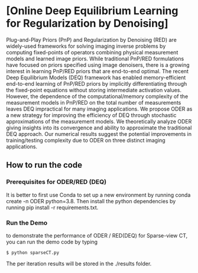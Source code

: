 # [Online Deep Equilibrium Learning for Regularization by Denoising]

Plug-and-Play Priors (PnP) and Regularization by Denoising (RED) are widely-used frameworks for solving imaging inverse problems by computing fixed-points of operators combining physical measurement models and learned image priors. While traditional PnP/RED formulations have focused on priors specified using image denoisers, there is a growing interest in learning PnP/RED priors that are end-to-end optimal. The recent Deep Equilibrium Models (DEQ) framework has enabled memory-efficient end-to-end learning of PnP/RED priors by implicitly differentiating through the fixed-point equations without storing intermediate activation values.  However, the dependence of the computational/memory complexity of the measurement models in PnP/RED on the total number of measurements leaves DEQ impractical for many imaging applications. We propose ODER as a new strategy for improving the efficiency of DEQ through stochastic approximations of the measurement models. We theoretically analyze ODER giving insights into its convergence and ability to approximate the traditional DEQ approach. Our numerical results suggest the potential improvements in training/testing complexity due to ODER on three distinct imaging applications.

## How to run the code

### Prerequisites for ODER/RED (DEQ)
It is better to first use Conda to set up a new environment by running conda create -n ODER python=3.8.
Then install the python dependencies by running pip install -r requirements.txt.
### Run the Demo

to demonstrate the performance of ODER / RED(DEQ) for Sparse-view CT, you can run the demo code by typing

```
$ python sparseCT.py
```
The per iteration results will be stored in the ./results folder. 
